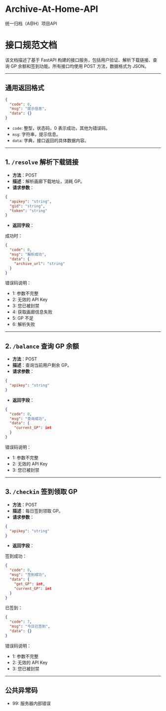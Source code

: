 # Archive-At-Home-API
统一归档（A@H）项目API



# 接口规范文档

该文档描述了基于 FastAPI 构建的接口服务，包括用户验证、解析下载链接、查询 GP 余额和签到功能。所有接口均使用 POST 方法，数据格式为 JSON。

---

## 通用返回格式

```json
{
  "code": 0,
  "msg": "提示信息",
  "data": {}
}
```

- `code`: 整型，状态码，0 表示成功，其他为错误码。
- `msg`: 字符串，提示信息。
- `data`: 字典，接口返回的具体数据内容。

---

## 1. `/resolve` 解析下载链接

- **方法**：POST
- **描述**：解析画廊下载地址，消耗 GP。
- **请求参数**：

```json
{
  "apikey": "string",
  "gid": "string",
  "token": "string"
}
```

- **返回字段**：

成功时：

```json
{
  "code": 0,
  "msg": "解析成功",
  "data": {
    "archive_url": "string"
  }
}
```

错误码说明：
- 1: 参数不完整
- 2: 无效的 API Key
- 3: 您已被封禁
- 4: 获取画廊信息失败
- 5: GP 不足
- 6: 解析失败

---

## 2. `/balance` 查询 GP 余额

- **方法**：POST
- **描述**：查询当前用户剩余 GP。
- **请求参数**：

```json
{
  "apikey": "string"
}
```

- **返回字段**：

```json
{
  "code": 0,
  "msg": "查询成功",
  "data": {
    "current_GP": int
  }
}
```

错误码说明：
- 1: 参数不完整
- 2: 无效的 API Key
- 3: 您已被封禁

---

## 3. `/checkin` 签到领取 GP

- **方法**：POST
- **描述**：每日签到领取 GP。
- **请求参数**：

```json
{
  "apikey": "string"
}
```

- **返回字段**：

签到成功：

```json
{
  "code": 0,
  "msg": "签到成功",
  "data": {
    "get_GP": int,
    "current_GP": int
  }
}
```

已签到：
```json
{
  "code": 7,
  "msg": "今日已签到",
  "data": {}
}
```

错误码说明：
- 1: 参数不完整
- 2: 无效的 API Key
- 3: 您已被封禁

---

## 公共异常码

- 99: 服务器内部错误

